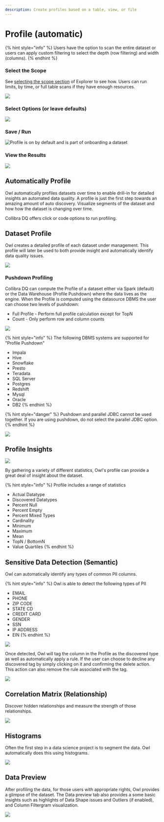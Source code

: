 ```yaml
---
description: Create profiles based on a table, view, or file
---
```


# Profile (automatic)

{% hint style="info" %}
Users have the option to scan the entire dataset or users can apply custom filtering to select the depth (row filtering) and width (columns).&#x20;
{% endhint %}

### Select the Scope

See [selecting the scope section](https://dq-docs.collibra.com/dq-visuals/explorer-2#select-the-scope-and-define-a-query) of Explorer to see how. Users can run limits, by time, or full table scans if they have enough resources.

![](../.gitbook/assets/profile\_scope.gif)

### Select Options (or leave defaults)

![](../.gitbook/assets/profile\_options.gif)

### Save / Run

![Profile is on by default and is part of onboarding a dataset](<../.gitbook/assets/profile\_setup (1).gif>)

### View the Results

![](<../.gitbook/assets/profile\_results (1).gif>)

## Automatically Profile

Owl automatically profiles datasets over time to enable drill-in for detailed insights an automated data quality. A profile is just the first step towards an amazing amount of auto discovery. Visualize segments of the dataset and how how the dataset is changing over time.

Collibra DQ offers click or code options to run profiling.&#x20;

## Dataset Profile

Owl creates a detailed profile of each dataset under management. This profile will later be used to both provide insight and automatically identify data quality issues.

![](<../.gitbook/assets/Screen Shot 2020-07-08 at 12.45.19 AM.png>)

### Pushdown Profiling

Collibra DQ can compute the Profile of a dataset either via Spark (default) or the Data Warehouse (Profile Pushdown) where the data lives as the engine. When the Profile is computed using the datasource DBMS the user can choose two levels of pushdown:&#x20;

* Full Profile - Perform full profile calculation except for TopN&#x20;
* Count - Only perform row and column counts

![](../.gitbook/assets/pushdown.gif)

{% hint style="info" %}
The following DBMS systems are supported for "Profile Pushdown"

* Impala&#x20;
* Hive&#x20;
* Snowflake&#x20;
* Presto&#x20;
* Teradata&#x20;
* SQL Server&#x20;
* Postgres&#x20;
* Redshift&#x20;
* Mysql&#x20;
* Oracle&#x20;
* DB2&#x20;
{% endhint %}

{% hint style="danger" %}
Pushdown and parallel JDBC cannot be used together.  If you are using pushdown, do not select the parallel JDBC option.
{% endhint %}

![](<../.gitbook/assets/Screen Shot 2020-05-07 at 7.28.25 PM.png>)

## Profile Insights

![](<../.gitbook/assets/Screen Shot 2020-05-07 at 7.33.16 PM.png>)

By gathering a variety of different statistics, Owl's profile can provide a great deal of insight about the dataset. &#x20;

{% hint style="info" %}
Profile includes a range of statistics

* Actual Datatype
* Discovered Datatypes
* Percent Null
* Percent Empty
* Percent Mixed Types
* Cardinality
* Minimum
* Maximum
* Mean
* TopN / BottomN
* Value Quartiles
{% endhint %}

## Sensitive Data Detection (Semantic)

Owl can automatically identify any types of common PII columns.&#x20;

{% hint style="info" %}
Owl is able to detect the following types of PII

* EMAIL
* PHONE
* ZIP CODE
* STATE CD
* CREDIT CARD
* GENDER
* SSN
* IP ADDRESS
* EIN
{% endhint %}

![](<../.gitbook/assets/Screen Shot 2020-07-08 at 12.37.10 AM.png>)

Once detected, Owl will tag the column in the Profile as the discovered type as well as automatically apply a rule. If the user can choose to decline any discovered tag by simply clicking on it and confirming the delete action. This action can also remove the rule associated with the tag.

![](<../.gitbook/assets/Screen Shot 2020-07-08 at 12.39.13 AM.png>)

## Correlation Matrix (Relationship)

Discover hidden relationships and measure the strength of those relationships.

![](../.gitbook/assets/owl-relationships.png)

## Histograms

Often the first step in a data science project is to segment the data. Owl automatically does this using histograms.

![](../.gitbook/assets/owl-histogram.png)

## Data Preview

After profiling the data, for those users with appropriate rights, Owl provides a glimpse of the dataset. The Data preview tab also provides a some basic insights such as highlights of Data Shape issues and Outliers (if enabled), and Column Filtergram visualization.

![](<../.gitbook/assets/Screen Shot 2020-05-07 at 7.57.29 PM.png>)


